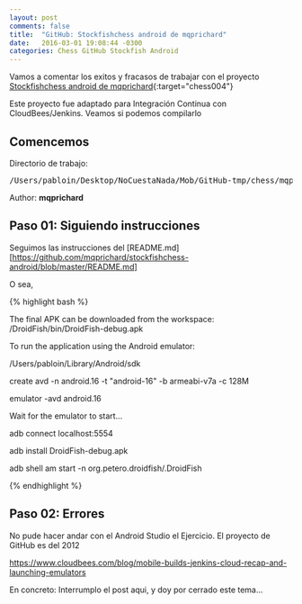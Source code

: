```yaml
---
layout: post
comments: false
title:  "GitHub: Stockfishchess android de mqprichard"
date:   2016-03-01 19:08:44 -0300
categories: Chess GitHub Stockfish Android
---
```

Vamos a comentar los exitos y fracasos de trabajar con el proyecto [Stockfishchess android de mqprichard][github-chess-004-stockfishchess-android]{:target="chess004"}

Este proyecto fue adaptado para Integración Continua con CloudBees/Jenkins.
Veamos si podemos compilarlo

## Comencemos

Directorio de trabajo:

<pre>
/Users/pabloin/Desktop/NoCuestaNada/Mob/GitHub-tmp/chess/mqprichard
</pre>

Author: **mqprichard**

## Paso 01: Siguiendo instrucciones

Seguimos las instrucciones del [README.md][https://github.com/mqprichard/stockfishchess-android/blob/master/README.md]

O sea,

{% highlight bash %}

The final APK can be downloaded from the workspace: /DroidFish/bin/DroidFish-debug.apk

To run the application using the Android emulator:

/Users/pabloin/Library/Android/sdk

create avd -n android.16 -t "android-16" -b armeabi-v7a -c 128M

emulator -avd android.16

Wait for the emulator to start...

adb connect localhost:5554

adb install DroidFish-debug.apk

adb shell am start -n org.petero.droidfish/.DroidFish

{% endhighlight %}



## Paso 02: Errores

No pude hacer andar con el Android Studio el Ejercicio.
El proyecto de GitHub es del 2012

https://www.cloudbees.com/blog/mobile-builds-jenkins-cloud-recap-and-launching-emulators

En concreto: Interrumplo el post aqui, y doy por cerrado este tema... 


[github-chess-001-droidfish]:                https://github.com/peterosterlund2/droidfish
[github-chess-002-droidfishchess_android]:   https://github.com/elitecoder/droidfishchess_android
[github-chess-003-stockfishchess-ios]:       https://github.com/elitecoder/stockfishchess-ios
[github-chess-004-stockfishchess-android]:   https://github.com/mqprichard/stockfishchess-android
